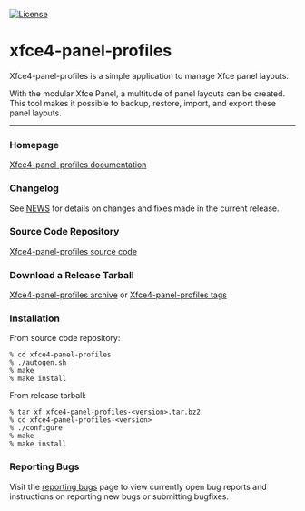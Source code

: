 [![License](https://img.shields.io/badge/License-GPL%20v2-blue.svg)](https://gitlab.xfce.org/apps/xfce4-panel-profiles/-/blob/master/COPYING)

# xfce4-panel-profiles

Xfce4-panel-profiles is a simple application to manage Xfce panel layouts.

With the modular Xfce Panel, a multitude of panel layouts can be created.
This tool makes it possible to backup, restore, import, and export these
panel layouts.

----

### Homepage

[Xfce4-panel-profiles documentation](https://docs.xfce.org/apps/xfce4-panel-profiles/start)

### Changelog

See [NEWS](https://gitlab.xfce.org/apps/xfce4-panel-profiles/-/blob/master/NEWS) for details on changes and fixes made in the current release.

### Source Code Repository

[Xfce4-panel-profiles source code](https://gitlab.xfce.org/apps/xfce4-panel-profiles)

### Download a Release Tarball

[Xfce4-panel-profiles archive](https://archive.xfce.org/src/apps/xfce4-panel-profiles)
    or
[Xfce4-panel-profiles tags](https://gitlab.xfce.org/apps/xfce4-panel-profiles/-/tags)

### Installation

From source code repository: 

    % cd xfce4-panel-profiles
    % ./autogen.sh
    % make
    % make install

From release tarball:

    % tar xf xfce4-panel-profiles-<version>.tar.bz2
    % cd xfce4-panel-profiles-<version>
    % ./configure
    % make
    % make install

### Reporting Bugs

Visit the [reporting bugs](https://docs.xfce.org/apps/xfce4-panel-profiles/bugs) page to view currently open bug reports and instructions on reporting new bugs or submitting bugfixes.

